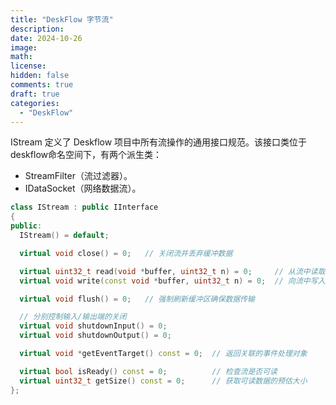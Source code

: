 ```yaml
---
title: "DeskFlow 字节流"
description: 
date: 2024-10-26
image: 
math: 
license: 
hidden: false
comments: true
draft: true
categories:
  - "DeskFlow"
---
```




IStream 定义了 Deskflow 项目中所有流操作的通用接口规范。该接口类位于deskflow命名空间下，有两个派生类：  
- StreamFilter（流过滤器）。  
- IDataSocket（网络数据流）。  


```cpp
class IStream : public IInterface
{
public:
  IStream() = default;

  virtual void close() = 0;   // 关闭流并丢弃缓冲数据

  virtual uint32_t read(void *buffer, uint32_t n) = 0;     // 从流中读取数据
  virtual void write(const void *buffer, uint32_t n) = 0;  // 向流中写入数据

  virtual void flush() = 0;   // 强制刷新缓冲区确保数据传输

  // 分别控制输入/输出端的关闭
  virtual void shutdownInput() = 0;
  virtual void shutdownOutput() = 0;

  virtual void *getEventTarget() const = 0;  // 返回关联的事件处理对象

  virtual bool isReady() const = 0;          // 检查流是否可读
  virtual uint32_t getSize() const = 0;      // 获取可读数据的预估大小
};
```




